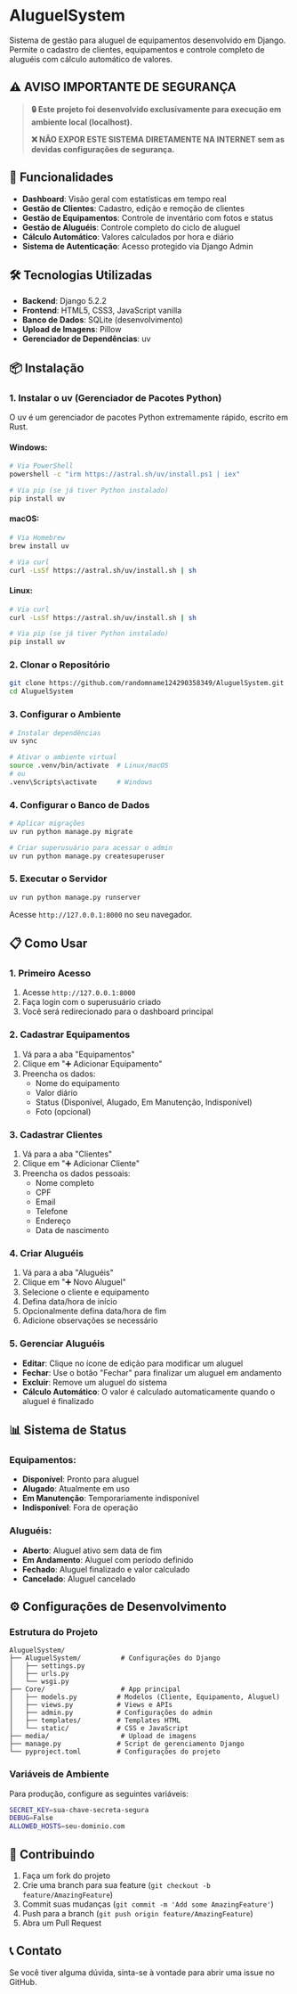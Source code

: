# AluguelSystem

Sistema de gestão para aluguel de equipamentos desenvolvido em Django. Permite o cadastro de clientes, equipamentos e controle completo de aluguéis com cálculo automático de valores.

## ⚠️ AVISO IMPORTANTE DE SEGURANÇA

> **🔒 Este projeto foi desenvolvido exclusivamente para execução em ambiente local (localhost).**
>
> **❌ NÃO EXPOR ESTE SISTEMA DIRETAMENTE NA INTERNET sem as devidas configurações de segurança.**

## 🚀 Funcionalidades

- **Dashboard**: Visão geral com estatísticas em tempo real
- **Gestão de Clientes**: Cadastro, edição e remoção de clientes
- **Gestão de Equipamentos**: Controle de inventário com fotos e status
- **Gestão de Aluguéis**: Controle completo do ciclo de aluguel
- **Cálculo Automático**: Valores calculados por hora e diário
- **Sistema de Autenticação**: Acesso protegido via Django Admin

## 🛠️ Tecnologias Utilizadas

- **Backend**: Django 5.2.2
- **Frontend**: HTML5, CSS3, JavaScript vanilla
- **Banco de Dados**: SQLite (desenvolvimento)
- **Upload de Imagens**: Pillow
- **Gerenciador de Dependências**: uv

## 📦 Instalação

### 1. Instalar o uv (Gerenciador de Pacotes Python)

O uv é um gerenciador de pacotes Python extremamente rápido, escrito em Rust.

#### Windows:
```bash
# Via PowerShell
powershell -c "irm https://astral.sh/uv/install.ps1 | iex"

# Via pip (se já tiver Python instalado)
pip install uv
```

#### macOS:
```bash
# Via Homebrew
brew install uv

# Via curl
curl -LsSf https://astral.sh/uv/install.sh | sh
```

#### Linux:
```bash
# Via curl
curl -LsSf https://astral.sh/uv/install.sh | sh

# Via pip (se já tiver Python instalado)
pip install uv
```

### 2. Clonar o Repositório

```bash
git clone https://github.com/randomname124290358349/AluguelSystem.git
cd AluguelSystem
```

### 3. Configurar o Ambiente

```bash
# Instalar dependências
uv sync

# Ativar o ambiente virtual
source .venv/bin/activate  # Linux/macOS
# ou
.venv\Scripts\activate     # Windows
```

### 4. Configurar o Banco de Dados

```bash
# Aplicar migrações
uv run python manage.py migrate

# Criar superusuário para acessar o admin
uv run python manage.py createsuperuser
```

### 5. Executar o Servidor

```bash
uv run python manage.py runserver
```

Acesse `http://127.0.0.1:8000` no seu navegador.

## 📋 Como Usar

### 1. Primeiro Acesso

1. Acesse `http://127.0.0.1:8000`
2. Faça login com o superusuário criado
3. Você será redirecionado para o dashboard principal

### 2. Cadastrar Equipamentos

1. Vá para a aba "Equipamentos"
2. Clique em "➕ Adicionar Equipamento"
3. Preencha os dados:
   - Nome do equipamento
   - Valor diário
   - Status (Disponível, Alugado, Em Manutenção, Indisponível)
   - Foto (opcional)

### 3. Cadastrar Clientes

1. Vá para a aba "Clientes"
2. Clique em "➕ Adicionar Cliente"
3. Preencha os dados pessoais:
   - Nome completo
   - CPF
   - Email
   - Telefone
   - Endereço
   - Data de nascimento

### 4. Criar Aluguéis

1. Vá para a aba "Aluguéis"
2. Clique em "➕ Novo Aluguel"
3. Selecione o cliente e equipamento
4. Defina data/hora de início
5. Opcionalmente defina data/hora de fim
6. Adicione observações se necessário

### 5. Gerenciar Aluguéis

- **Editar**: Clique no ícone de edição para modificar um aluguel
- **Fechar**: Use o botão "Fechar" para finalizar um aluguel em andamento
- **Excluir**: Remove um aluguel do sistema
- **Cálculo Automático**: O valor é calculado automaticamente quando o aluguel é finalizado

## 📊 Sistema de Status

### Equipamentos:
- **Disponível**: Pronto para aluguel
- **Alugado**: Atualmente em uso
- **Em Manutenção**: Temporariamente indisponível
- **Indisponível**: Fora de operação

### Aluguéis:
- **Aberto**: Aluguel ativo sem data de fim
- **Em Andamento**: Aluguel com período definido
- **Fechado**: Aluguel finalizado e valor calculado
- **Cancelado**: Aluguel cancelado

## ⚙️ Configurações de Desenvolvimento

### Estrutura do Projeto

```
AluguelSystem/
├── AluguelSystem/          # Configurações do Django
│   ├── settings.py
│   ├── urls.py
│   └── wsgi.py
├── Core/                   # App principal
│   ├── models.py          # Modelos (Cliente, Equipamento, Aluguel)
│   ├── views.py           # Views e APIs
│   ├── admin.py           # Configurações do admin
│   ├── templates/         # Templates HTML
│   └── static/            # CSS e JavaScript
├── media/                  # Upload de imagens
├── manage.py              # Script de gerenciamento Django
└── pyproject.toml         # Configurações do projeto
```

### Variáveis de Ambiente

Para produção, configure as seguintes variáveis:

```bash
SECRET_KEY=sua-chave-secreta-segura
DEBUG=False
ALLOWED_HOSTS=seu-dominio.com
```

## 🤝 Contribuindo

1. Faça um fork do projeto
2. Crie uma branch para sua feature (`git checkout -b feature/AmazingFeature`)
3. Commit suas mudanças (`git commit -m 'Add some AmazingFeature'`)
4. Push para a branch (`git push origin feature/AmazingFeature`)
5. Abra um Pull Request

## 📞 Contato

Se você tiver alguma dúvida, sinta-se à vontade para abrir uma issue no GitHub.
